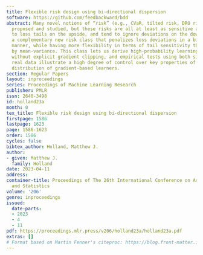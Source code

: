 ```yaml
---
title: Flexible risk design using bi-directional dispersion
software: https://github.com/feedbackward/bdd
abstract: Many novel notions of “risk” (e.g., CVaR, tilted risk, DRO risk) have been
  proposed and studied, but these risks are all at least as sensitive as the mean
  to loss tails on the upside, and tend to ignore deviations on the downside. We study
  a complementary new risk class that penalizes loss deviations in a bi-directional
  manner, while having more flexibility in terms of tail sensitivity than is offered
  by mean-variance. This class lets us derive high-probability learning guarantees
  without explicit gradient clipping, and empirical tests using both simulated and
  real data illustrate a high degree of control over key properties of the test loss
  distribution of gradient-based learners.
section: Regular Papers
layout: inproceedings
series: Proceedings of Machine Learning Research
publisher: PMLR
issn: 2640-3498
id: holland23a
month: 0
tex_title: Flexible risk design using bi-directional dispersion
firstpage: 1586
lastpage: 1623
page: 1586-1623
order: 1586
cycles: false
bibtex_author: Holland, Matthew J.
author:
- given: Matthew J.
  family: Holland
date: 2023-04-11
address:
container-title: Proceedings of The 26th International Conference on Artificial Intelligence
  and Statistics
volume: '206'
genre: inproceedings
issued:
  date-parts:
  - 2023
  - 4
  - 11
pdf: https://proceedings.mlr.press/v206/holland23a/holland23a.pdf
extras: []
# Format based on Martin Fenner's citeproc: https://blog.front-matter.io/posts/citeproc-yaml-for-bibliographies/
---
```


